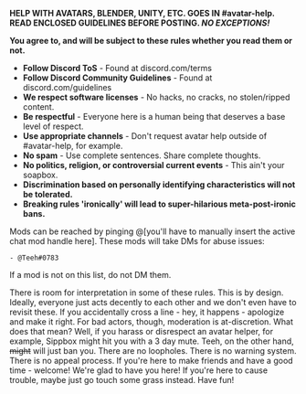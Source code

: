 __**HELP WITH AVATARS, BLENDER, UNITY, ETC. GOES IN #avatar-help.**__
__**READ ENCLOSED GUIDELINES BEFORE POSTING. *NO EXCEPTIONS!***__

__**You agree to, and will be subject to these rules whether you read them or not.**__

- **Follow Discord ToS** - Found at discord.com/terms
- **Follow Discord Community Guidelines** - Found at discord.com/guidelines
- **We respect software licenses** - No hacks, no cracks, no stolen/ripped content.
- **Be respectful** - Everyone here is a human being that deserves a base level of respect.
- **Use appropriate channels** - Don't request avatar help outside of #avatar-help, for example.
- **No spam** - Use complete sentences. Share complete thoughts.
- **No politics, religion, or controversial current events** - This ain't your soapbox.
- **Discrimination based on personally identifying characteristics will not be tolerated.**
- **Breaking rules 'ironically' will lead to super-hilarious meta-post-ironic bans.**

Mods can be reached by pinging @[you'll have to manually insert the active chat mod handle here].
These mods will take DMs for abuse issues:

	- @Teeh#0783

If a mod is not on this list, do not DM them.

There is room for interpretation in some of these rules. This is by design. Ideally, everyone just acts decently to each other and we don't even have to revisit these. If you accidentally cross a line - hey, it happens - apologize and make it right. For bad actors, though, moderation is at-discretion. What does that mean? Well, if you harass or disrespect an avatar helper, for example, Sippbox might hit you with a 3 day mute. Teeh, on the other hand, ~~might~~ will just ban you.
There are no loopholes. There is no warning system. There is no appeal process.
If you're here to make friends and have a good time - welcome! We're glad to have you here!
If you're here to cause trouble, maybe just go touch some grass instead.
Have fun!